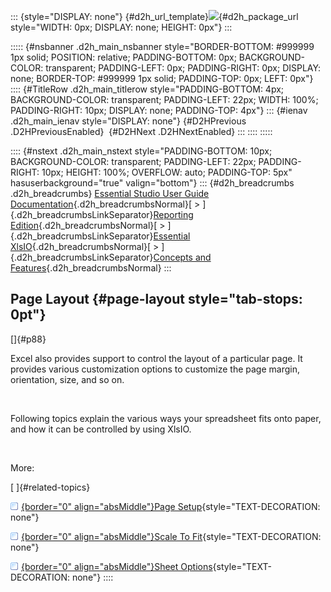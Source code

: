 ::: {style="DISPLAY: none"}
[](ms-xhelp:///?Id=d2h_url_template){#d2h_url_template}![](!package_url!){#d2h_package_url style="WIDTH: 0px; DISPLAY: none; HEIGHT: 0px"}
:::

::::: {#nsbanner .d2h_main_nsbanner style="BORDER-BOTTOM: #999999 1px solid; POSITION: relative; PADDING-BOTTOM: 0px; BACKGROUND-COLOR: transparent; PADDING-LEFT: 0px; PADDING-RIGHT: 0px; DISPLAY: none; BORDER-TOP: #999999 1px solid; PADDING-TOP: 0px; LEFT: 0px"}
:::: {#TitleRow .d2h_main_titlerow style="PADDING-BOTTOM: 4px; BACKGROUND-COLOR: transparent; PADDING-LEFT: 22px; WIDTH: 100%; PADDING-RIGHT: 10px; DISPLAY: none; PADDING-TOP: 4px"}
::: {#ienav .d2h_main_ienav style="DISPLAY: none"}
[](ms-xhelp:///?Id=92768f28-0b66-4a50-9823-416b87acd2ce){#D2HPrevious .D2HPreviousEnabled}  [](ms-xhelp:///?Id=8fcf0a5d-48b1-450c-9b25-dd693297d9ed){#D2HNext .D2HNextEnabled}
:::
::::
:::::

:::: {#nstext .d2h_main_nstext style="PADDING-BOTTOM: 10px; BACKGROUND-COLOR: transparent; PADDING-LEFT: 22px; PADDING-RIGHT: 10px; HEIGHT: 100%; OVERFLOW: auto; PADDING-TOP: 5px" hasuserbackground="true" valign="bottom"}
::: {#d2h_breadcrumbs .d2h_breadcrumbs}
[Essential Studio User Guide Documentation](ms-xhelp:///?Id=12457748-09e3-4d74-a240-8e049cedf030){.d2h_breadcrumbsNormal}[ \> ]{.d2h_breadcrumbsLinkSeparator}[Reporting Edition](ms-xhelp:///?Id=027aa5b6-6676-4f93-ad23-c20e8c45792e){.d2h_breadcrumbsNormal}[ \> ]{.d2h_breadcrumbsLinkSeparator}[Essential XlsIO](ms-xhelp:///?Id=b01a1b50-1d7d-40c0-bc83-af67e57c9005){.d2h_breadcrumbsNormal}[ \> ]{.d2h_breadcrumbsLinkSeparator}[Concepts and Features](ms-xhelp:///?Id=21b26556-5905-4ad9-90b4-40320db25faf){.d2h_breadcrumbsNormal}
:::

## Page Layout {#page-layout style="tab-stops: 0pt"}

[]{#p88} 

Excel also provides support to control the layout of a particular page. It provides various customization options to customize the page margin, orientation, size, and so on.

 

Following topics explain the various ways your spreadsheet fits onto paper, and how it can be controlled by using XlsIO.

 

More:

[ ]{#related-topics}

[![](button.gif){border="0" align="absMiddle"}Page Setup](ms-xhelp:///?Id=8fcf0a5d-48b1-450c-9b25-dd693297d9ed){style="TEXT-DECORATION: none"}

[![](button.gif){border="0" align="absMiddle"}Scale To Fit](ms-xhelp:///?Id=29977b58-da3c-4ba4-bb98-877432d4172f){style="TEXT-DECORATION: none"}

[![](button.gif){border="0" align="absMiddle"}Sheet Options](ms-xhelp:///?Id=fe614d18-a6da-4e8b-8ef4-7503ed438c39){style="TEXT-DECORATION: none"}
::::

